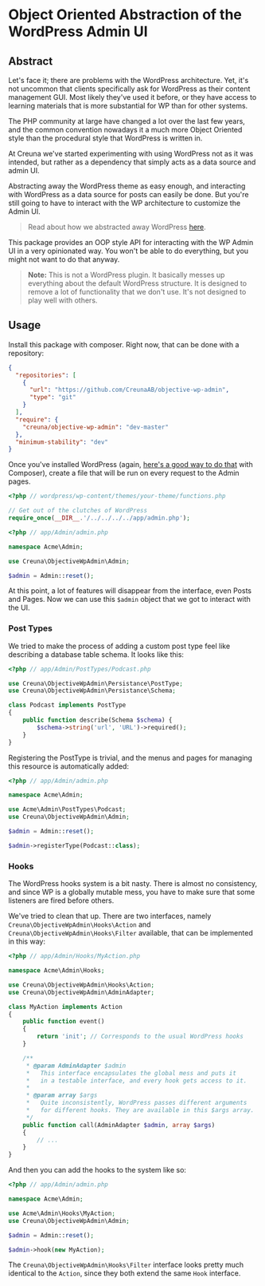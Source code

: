# Object Oriented Abstraction of the WordPress Admin UI

## Abstract
Let's face it; there are problems with the WordPress architecture. Yet, it's not uncommon
that clients specifically ask for WordPress as their content management GUI. Most likely
they've used it before, or they have access to learning materials that is more
substantial for WP than for other systems.

The PHP community at large have changed a lot over the last few years, and the common
convention nowadays it a much more Object Oriented style than the procedural style
that WordPress is written in.

At Creuna we've started experimenting with using WordPress not as it was intended,
but rather as a dependency that simply acts as a data source and admin UI.

Abstracting away the WordPress theme as easy enough, and interacting with WordPress as
a data source for posts can easily be done. But you're still going to have to interact
with the WP architecture to customize the Admin UI.

> Read about how we abstracted away WordPress [here](https://medium.com/p/95d7a5a7ddd7).

This package provides an OOP style API for interacting with the WP Admin UI in a very
opinionated way. You won't be able to do everything, but you might not want to do that
anyway.

> **Note:** This is not a WordPress plugin. It basically messes up everything about
> the default WordPress structure. It is designed to remove a lot of functionality
> that we don't use. It's not designed to play well with others.

## Usage
Install this package with composer. Right now, that can be done with a repository:

```json
{
  "repositories": [
    {
      "url": "https://github.com/CreunaAB/objective-wp-admin",
      "type": "git"
    }
  ],
  "require": {
    "creuna/objective-wp-admin": "dev-master"
  },
  "minimum-stability": "dev"
}
```

Once you've installed WordPress (again, [here's a good way to do that](https://medium.com/p/95d7a5a7ddd7) with Composer),
create a file that will be run on every request to the Admin pages.

```php
<?php // wordpress/wp-content/themes/your-theme/functions.php

// Get out of the clutches of WordPress
require_once(__DIR__.'/../../../../app/admin.php');
```

```php
<?php // app/Admin/admin.php

namespace Acme\Admin;

use Creuna\ObjectiveWpAdmin\Admin;

$admin = Admin::reset();
```

At this point, a lot of features will disappear from the interface, even Posts and Pages.
Now we can use this `$admin` object that we got to interact with the UI.

### Post Types
We tried to make the process of adding a custom post type feel like describing a database
table schema. It looks like this:

```php
<?php // app/Admin/PostTypes/Podcast.php

use Creuna\ObjectiveWpAdmin\Persistance\PostType;
use Creuna\ObjectiveWpAdmin\Persistance\Schema;

class Podcast implements PostType
{
    public function describe(Schema $schema) {
        $schema->string('url', 'URL')->required();
    }
}
```

Registering the PostType is trivial, and the menus and pages for managing
this resource is automatically added:

```php
<?php // app/Admin/admin.php

namespace Acme\Admin;

use Acme\Admin\PostTypes\Podcast;
use Creuna\ObjectiveWpAdmin\Admin;

$admin = Admin::reset();

$admin->registerType(Podcast::class);
```

### Hooks
The WordPress hooks system is a bit nasty. There is almost no consistency, and since WP is
a globally mutable mess, you have to make sure that some listeners are fired before others.

We've tried to clean that up. There are two interfaces, namely `Creuna\ObjectiveWpAdmin\Hooks\Action`
and `Creuna\ObjectiveWpAdmin\Hooks\Filter` available, that can be implemented in this way:

```php
<?php // app/Admin/Hooks/MyAction.php

namespace Acme\Admin\Hooks;

use Creuna\ObjectiveWpAdmin\Hooks\Action;
use Creuna\ObjectiveWpAdmin\AdminAdapter;

class MyAction implements Action
{
    public function event()
    {
        return 'init'; // Corresponds to the usual WordPress hooks
    }

    /**
     * @param AdminAdapter $admin
     *   This interface encapsulates the global mess and puts it
     *   in a testable interface, and every hook gets access to it.
     *
     * @param array $args
     *   Quite inconsistently, WordPress passes different arguments
     *   for different hooks. They are available in this $args array.
     */
    public function call(AdminAdapter $admin, array $args)
    {
        // ...
    }
}
```

And then you can add the hooks to the system like so:

```php
<?php // app/Admin/admin.php

namespace Acme\Admin;

use Acme\Admin\Hooks\MyAction;
use Creuna\ObjectiveWpAdmin\Admin;

$admin = Admin::reset();

$admin->hook(new MyAction);
```

The `Creuna\ObjectiveWpAdmin\Hooks\Filter` interface looks pretty much identical
to the `Action`, since they both extend the same `Hook` interface.
